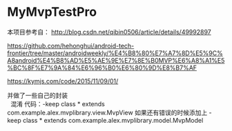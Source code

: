 # MyMvpTestPro
本项目参考自：
http://blog.csdn.net/qibin0506/article/details/49992897

https://github.com/hehonghui/android-tech-frontier/tree/master/androidweekly/%E4%B8%80%E7%A7%8D%E5%9C%A8android%E4%B8%AD%E5%AE%9E%E7%8E%B0MVP%E6%A8%A1%E5%BC%8F%E7%9A%84%E6%96%B0%E6%80%9D%E8%B7%AF

https://kymjs.com/code/2015/11/09/01/

并做了一些自己的封装              
 
混淆 代码：-keep class * extends com.example.alex.mvplibrary.view.MvpView
如果还有错误的时候添加上 -keep class * extends com.example.alex.mvplibrary.model.MvpModel
